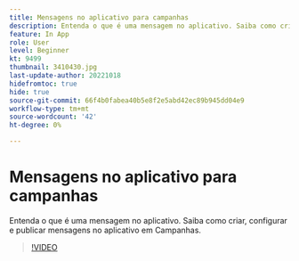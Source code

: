 ```yaml
---
title: Mensagens no aplicativo para campanhas
description: Entenda o que é uma mensagem no aplicativo. Saiba como criar, configurar e publicar mensagens no aplicativo em Campanhas.
feature: In App
role: User
level: Beginner
kt: 9499
thumbnail: 3410430.jpg
last-update-author: 20221018
hidefromtoc: true
hide: true
source-git-commit: 66f4b0fabea40b5e8f2e5abd42ec89b945dd04e9
workflow-type: tm+mt
source-wordcount: '42'
ht-degree: 0%

---
```


# Mensagens no aplicativo para campanhas

Entenda o que é uma mensagem no aplicativo. Saiba como criar, configurar e publicar mensagens no aplicativo em Campanhas.

>[!VIDEO](https://video.tv.adobe.com/v/3410430?quality=12&learn=on)
